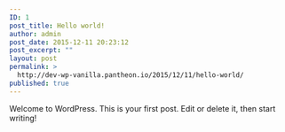 ```yaml
---
ID: 1
post_title: Hello world!
author: admin
post_date: 2015-12-11 20:23:12
post_excerpt: ""
layout: post
permalink: >
  http://dev-wp-vanilla.pantheon.io/2015/12/11/hello-world/
published: true
---
```

Welcome to WordPress. This is your first post. Edit or delete it, then start writing!